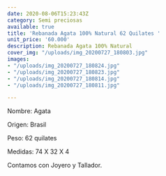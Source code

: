 ```yaml
---
date: 2020-08-06T15:23:43Z
category: Semi preciosas
available: true
title: 'Rebanada Agata 100% Natural 62 Quilates '
unit_price: '60.000'
description: Rebanada Agata 100% Natural
cover_img: "/uploads/img_20200727_180803.jpg"
images:
- "/uploads/img_20200727_180824.jpg"
- "/uploads/img_20200727_180823.jpg"
- "/uploads/img_20200727_180814.jpg"
- "/uploads/img_20200727_180811.jpg"

---
```

Nombre: Agata 

Origen: Brasil 

Peso: 62 quilates

Medidas: 74 X 32 X 4

Contamos con Joyero y Tallador.